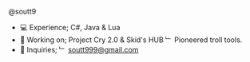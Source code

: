 @soutt9
- 💻 Experience; C#, Java & Lua
- 👑 Working on; Project Cry 2.0 & Skid's HUB
﹂ Pioneered troll tools.
- 📩 Inquiries;
﹂ soutt999@gmail.com
